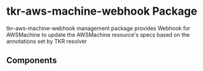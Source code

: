 # tkr-aws-machine-webhook Package

tkr-aws-machine-webhook management package provides Webhook for AWSMachine to update the AWSMachine resource's specs based on the annotations set by TKR resolver

## Components
